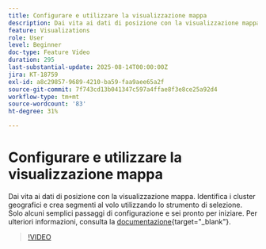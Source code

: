 ```yaml
---
title: Configurare e utilizzare la visualizzazione mappa
description: Dai vita ai dati di posizione con la visualizzazione mappa. Identifica i cluster geografici e crea segmenti al volo utilizzando lo strumento di selezione. Solo alcuni semplici passaggi di configurazione e sei pronto per iniziare.
feature: Visualizations
role: User
level: Beginner
doc-type: Feature Video
duration: 295
last-substantial-update: 2025-08-14T00:00:00Z
jira: KT-18759
exl-id: a8c29857-9689-4210-ba59-faa9aee65a2f
source-git-commit: 7f743cd13b041347c597a4ffae8f3e8ce25a92d4
workflow-type: tm+mt
source-wordcount: '83'
ht-degree: 31%

---
```


# Configurare e utilizzare la visualizzazione mappa

Dai vita ai dati di posizione con la visualizzazione mappa. Identifica i cluster geografici e crea segmenti al volo utilizzando lo strumento di selezione. Solo alcuni semplici passaggi di configurazione e sei pronto per iniziare. Per ulteriori informazioni, consulta la [documentazione](https://experienceleague.adobe.com/it/docs/analytics-platform/using/cja-workspace/visualizations/map){target="_blank"}.

>[!VIDEO](https://video.tv.adobe.com/v/3470819/?learn=on&enablevpops)
